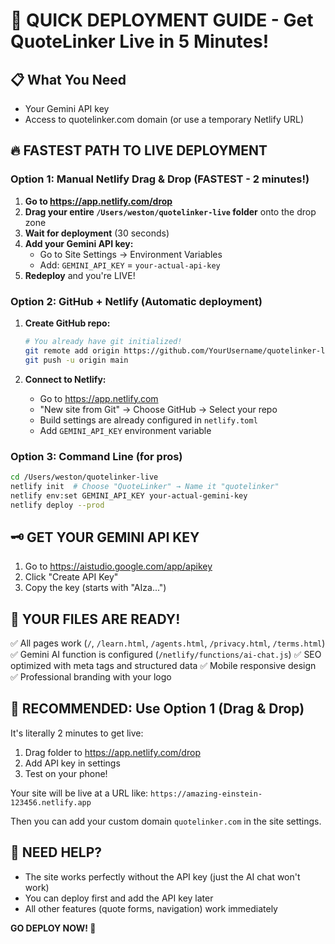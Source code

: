 # 🚀 QUICK DEPLOYMENT GUIDE - Get QuoteLinker Live in 5 Minutes!

## 📋 What You Need
- Your Gemini API key 
- Access to quotelinker.com domain (or use a temporary Netlify URL)

## 🔥 FASTEST PATH TO LIVE DEPLOYMENT

### Option 1: Manual Netlify Drag & Drop (FASTEST - 2 minutes!)

1. **Go to https://app.netlify.com/drop**
2. **Drag your entire `/Users/weston/quotelinker-live` folder** onto the drop zone
3. **Wait for deployment** (30 seconds)
4. **Add your Gemini API key:**
   - Go to Site Settings → Environment Variables
   - Add: `GEMINI_API_KEY` = `your-actual-api-key`
5. **Redeploy** and you're LIVE!

### Option 2: GitHub + Netlify (Automatic deployment)

1. **Create GitHub repo:**
   ```bash
   # You already have git initialized!
   git remote add origin https://github.com/YourUsername/quotelinker-live.git
   git push -u origin main
   ```

2. **Connect to Netlify:**
   - Go to https://app.netlify.com
   - "New site from Git" → Choose GitHub → Select your repo
   - Build settings are already configured in `netlify.toml`
   - Add `GEMINI_API_KEY` environment variable

### Option 3: Command Line (for pros)
```bash
cd /Users/weston/quotelinker-live
netlify init  # Choose "QuoteLinker" → Name it "quotelinker"
netlify env:set GEMINI_API_KEY your-actual-gemini-key
netlify deploy --prod
```

## 🗝️ GET YOUR GEMINI API KEY

1. Go to https://aistudio.google.com/app/apikey
2. Click "Create API Key"
3. Copy the key (starts with "AIza...")

## 🔧 YOUR FILES ARE READY!

✅ All pages work (`/`, `/learn.html`, `/agents.html`, `/privacy.html`, `/terms.html`)
✅ Gemini AI function is configured (`/netlify/functions/ai-chat.js`)
✅ SEO optimized with meta tags and structured data
✅ Mobile responsive design
✅ Professional branding with your logo

## 🎯 RECOMMENDED: Use Option 1 (Drag & Drop)

It's literally 2 minutes to get live:
1. Drag folder to https://app.netlify.com/drop
2. Add API key in settings
3. Test on your phone!

Your site will be live at a URL like: `https://amazing-einstein-123456.netlify.app`

Then you can add your custom domain `quotelinker.com` in the site settings.

## 🚨 NEED HELP?
- The site works perfectly without the API key (just the AI chat won't work)
- You can deploy first and add the API key later
- All other features (quote forms, navigation) work immediately

**GO DEPLOY NOW! 🚀**
